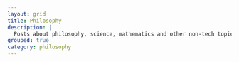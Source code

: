 ```yaml
---
layout: grid
title: Philosophy
description: |
  Posts about philosophy, science, mathematics and other non-tech topics.
grouped: true
category: philosophy
---
```

